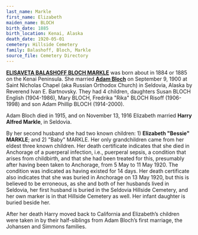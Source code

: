 ```yaml
---
last_name: Markle
first_name: Elizabeth
maiden_name: BLOCH
birth_date: 1885
birth_location: Kenai, Alaska
death_date: 1920-05-01
cemetery: Hillside Cemetery
family: Balashoff, Bloch, Markle
source_file: Cemetery Directory
---
```

[**ELISAVETA BALASHOFF BLOCH MARKLE**](../_families/Balashov_balashof_balishoff_Family.md) was born about in 1884 or 1885 on the
Kenai Peninsula. She married [**Adam Bloch**](./Bloch_Adam.md) on September 9, 1900 at Saint Nicholas Chapel (aka Russian Orthodox
Church) in Seldovia, Alaska by Reverend Ivan E. Bartnovsky. They had 4
children, daughters Susan BLOCH English (1904-1986), Mary BLOCH,
Fredrika "Rika" BLOCH Risoff (1906-1998) and son Adam Phillip BLOCH
(1914-2000).

Adam Bloch died in 1915, and on November 13, 1916 Elizabeth married
**Harry Alfred Markle**, in Seldovia. 

By her second husband she had two known children: 1) **Elizabeth
"Bessie" MARKLE**; and 2) "Baby" MARKLE. Her only grandchildren came
from her eldest three known children. Her death certificate indicates
that she died in Anchorage of a puerperal infection, i.e., puerperal
sepsis, a condition that arises from childbirth, and that she had been
treated for this, presumably after having been taken to Anchorage, from
5 May to 11 May 1920. The condition was indicated as having existed for
14 days. Her death certificate also indicates that she was buried in
Anchorage on 13 May 1920, but this is believed to be erroneous, as she
and both of her husbands lived in Seldovia, her first husband is buried
in the Seldovia Hillside Cemetery, and her own marker is in that
Hillside Cemetery as well. Her infant daughter is buried beside her.

After her death Harry moved back to California and Elizabeth’s children
were taken in by their half-siblings from Adam Bloch’s first marriage,
the Johansen and Simmons families.


